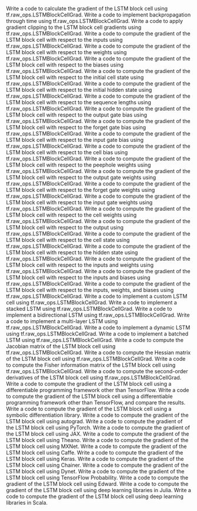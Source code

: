 Write a code to calculate the gradient of the LSTM block cell using tf.raw_ops.LSTMBlockCellGrad.
Write a code to implement backpropagation through time using tf.raw_ops.LSTMBlockCellGrad.
Write a code to apply gradient clipping to the LSTM block cell gradients using tf.raw_ops.LSTMBlockCellGrad.
Write a code to compute the gradient of the LSTM block cell with respect to the inputs using tf.raw_ops.LSTMBlockCellGrad.
Write a code to compute the gradient of the LSTM block cell with respect to the weights using tf.raw_ops.LSTMBlockCellGrad.
Write a code to compute the gradient of the LSTM block cell with respect to the biases using tf.raw_ops.LSTMBlockCellGrad.
Write a code to compute the gradient of the LSTM block cell with respect to the initial cell state using tf.raw_ops.LSTMBlockCellGrad.
Write a code to compute the gradient of the LSTM block cell with respect to the initial hidden state using tf.raw_ops.LSTMBlockCellGrad.
Write a code to compute the gradient of the LSTM block cell with respect to the sequence lengths using tf.raw_ops.LSTMBlockCellGrad.
Write a code to compute the gradient of the LSTM block cell with respect to the output gate bias using tf.raw_ops.LSTMBlockCellGrad.
Write a code to compute the gradient of the LSTM block cell with respect to the forget gate bias using tf.raw_ops.LSTMBlockCellGrad.
Write a code to compute the gradient of the LSTM block cell with respect to the input gate bias using tf.raw_ops.LSTMBlockCellGrad.
Write a code to compute the gradient of the LSTM block cell with respect to the cell bias using tf.raw_ops.LSTMBlockCellGrad.
Write a code to compute the gradient of the LSTM block cell with respect to the peephole weights using tf.raw_ops.LSTMBlockCellGrad.
Write a code to compute the gradient of the LSTM block cell with respect to the output gate weights using tf.raw_ops.LSTMBlockCellGrad.
Write a code to compute the gradient of the LSTM block cell with respect to the forget gate weights using tf.raw_ops.LSTMBlockCellGrad.
Write a code to compute the gradient of the LSTM block cell with respect to the input gate weights using tf.raw_ops.LSTMBlockCellGrad.
Write a code to compute the gradient of the LSTM block cell with respect to the cell weights using tf.raw_ops.LSTMBlockCellGrad.
Write a code to compute the gradient of the LSTM block cell with respect to the output using tf.raw_ops.LSTMBlockCellGrad.
Write a code to compute the gradient of the LSTM block cell with respect to the cell state using tf.raw_ops.LSTMBlockCellGrad.
Write a code to compute the gradient of the LSTM block cell with respect to the hidden state using tf.raw_ops.LSTMBlockCellGrad.
Write a code to compute the gradient of the LSTM block cell with respect to the inputs and weights using tf.raw_ops.LSTMBlockCellGrad.
Write a code to compute the gradient of the LSTM block cell with respect to the inputs and biases using tf.raw_ops.LSTMBlockCellGrad.
Write a code to compute the gradient of the LSTM block cell with respect to the inputs, weights, and biases using tf.raw_ops.LSTMBlockCellGrad.
Write a code to implement a custom LSTM cell using tf.raw_ops.LSTMBlockCellGrad.
Write a code to implement a stacked LSTM using tf.raw_ops.LSTMBlockCellGrad.
Write a code to implement a bidirectional LSTM using tf.raw_ops.LSTMBlockCellGrad.
Write a code to implement a multi-layer LSTM using tf.raw_ops.LSTMBlockCellGrad.
Write a code to implement a dynamic LSTM using tf.raw_ops.LSTMBlockCellGrad.
Write a code to implement a batched LSTM using tf.raw_ops.LSTMBlockCellGrad.
Write a code to compute the Jacobian matrix of the LSTM block cell using tf.raw_ops.LSTMBlockCellGrad.
Write a code to compute the Hessian matrix of the LSTM block cell using tf.raw_ops.LSTMBlockCellGrad.
Write a code to compute the Fisher information matrix of the LSTM block cell using tf.raw_ops.LSTMBlockCellGrad.
Write a code to compute the second-order derivatives of the LSTM block cell using tf.raw_ops.LSTMBlockCellGrad.
Write a code to compute the gradient of the LSTM block cell using a differentiable programming framework other than TensorFlow.
Write a code to compute the gradient of the LSTM block cell using a differentiable programming framework other than TensorFlow, and compare the results.
Write a code to compute the gradient of the LSTM block cell using a symbolic differentiation library.
Write a code to compute the gradient of the LSTM block cell using autograd.
Write a code to compute the gradient of the LSTM block cell using PyTorch.
Write a code to compute the gradient of the LSTM block cell using JAX.
Write a code to compute the gradient of the LSTM block cell using Theano.
Write a code to compute the gradient of the LSTM block cell using MXNet.
Write a code to compute the gradient of the LSTM block cell using Caffe.
Write a code to compute the gradient of the LSTM block cell using Keras.
Write a code to compute the gradient of the LSTM block cell using Chainer.
Write a code to compute the gradient of the LSTM block cell using Dynet.
Write a code to compute the gradient of the LSTM block cell using TensorFlow Probability.
Write a code to compute the gradient of the LSTM block cell using Edward.
Write a code to compute the gradient of the LSTM block cell using deep learning libraries in Julia.
Write a code to compute the gradient of the LSTM block cell using deep learning libraries in Scala.
